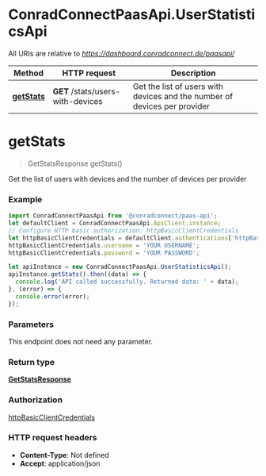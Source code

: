 # ConradConnectPaasApi.UserStatisticsApi

All URIs are relative to *https://dashboard.conradconnect.de/paasapi/*

Method | HTTP request | Description
------------- | ------------- | -------------
[**getStats**](UserStatisticsApi.md#getStats) | **GET** /stats/users-with-devices | Get the list of users with devices and the number of devices per provider

<a name="getStats"></a>
# **getStats**
> GetStatsResponse getStats()

Get the list of users with devices and the number of devices per provider

### Example
```javascript
import ConradConnectPaasApi from '@conradconnect/paas-api';
let defaultClient = ConradConnectPaasApi.ApiClient.instance;
// Configure HTTP basic authorization: httpBasicClientCredentials
let httpBasicClientCredentials = defaultClient.authentications['httpBasicClientCredentials'];
httpBasicClientCredentials.username = 'YOUR USERNAME';
httpBasicClientCredentials.password = 'YOUR PASSWORD';

let apiInstance = new ConradConnectPaasApi.UserStatisticsApi();
apiInstance.getStats().then((data) => {
  console.log('API called successfully. Returned data: ' + data);
}, (error) => {
  console.error(error);
});

```

### Parameters
This endpoint does not need any parameter.

### Return type

[**GetStatsResponse**](GetStatsResponse.md)

### Authorization

[httpBasicClientCredentials](../README.md#httpBasicClientCredentials)

### HTTP request headers

 - **Content-Type**: Not defined
 - **Accept**: application/json

